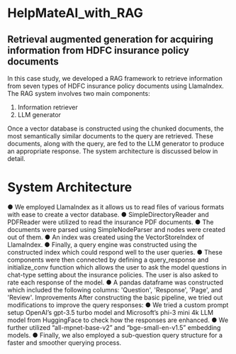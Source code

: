 # HelpMateAI_with_RAG
## Retrieval augmented generation for acquiring information from HDFC insurance policy documents


In this case study, we developed a RAG framework to retrieve information from seven types of
HDFC insurance policy documents using LlamaIndex.
The RAG system involves two main components: 
1) Information retriever
2) LLM generator

Once a vector database is constructed using the chunked documents, the most
semantically similar documents to the query are retrieved. These documents, along with the query,
are fed to the LLM generator to produce an appropriate response. The system architecture is
discussed below in detail.

# System Architecture
● We employed LlamaIndex as it allows us to read files of various formats with ease to
create a vector database.
● SimpleDirectoryReader and PDFReader were utilized to read the insurance PDF
documents.
● The documents were parsed using SimpleNodeParser and nodes were created out of
them.
● An index was created using the VectorStoreIndex of LlamaIndex.
● Finally, a query engine was constructed using the constructed index which could respond
well to the user queries.
● These components were then connected by defining a query_response and initialize_conv
function which allows the user to ask the model questions in chat-type setting about the
insurance policies. The user is also asked to rate each response of the model.
● A pandas dataframe was constructed which included the following columns: 'Question',
'Response', 'Page', and 'Review'.
Improvements
After constructing the basic pipeline, we tried out modifications to improve the query responses:
● We tried a custom prompt setup OpenAI’s gpt-3.5 turbo model and Microsoft’s phi-3
mini 4k LLM model from HuggingFace to check how the responses are enhanced.
● We further utilized “all-mpnet-base-v2” and “bge-small-en-v1.5” embedding models.
● Finally, we also employed a sub-question query structure for a faster and smoother
querying process.
